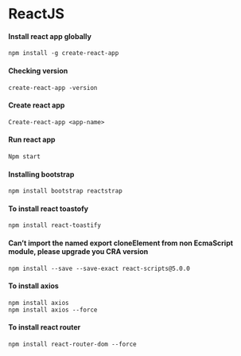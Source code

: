 # ReactJS

#### Install react app globally
```
npm install -g create-react-app
```

#### Checking version
```
create-react-app -version
```

#### Create react app
```
Create-react-app <app-name>
```

#### Run react app
```
Npm start
```

#### Installing bootstrap
```
npm install bootstrap reactstrap
```

#### To install react toastofy
```
npm install react-toastify
```

#### Can’t import the named export cloneElement from non EcmaScript module, please upgrade you CRA version
```
npm install --save --save-exact react-scripts@5.0.0
```

#### To install axios
```
npm install axios
npm install axios --force
```
#### To install react router
```
npm install react-router-dom --force
```